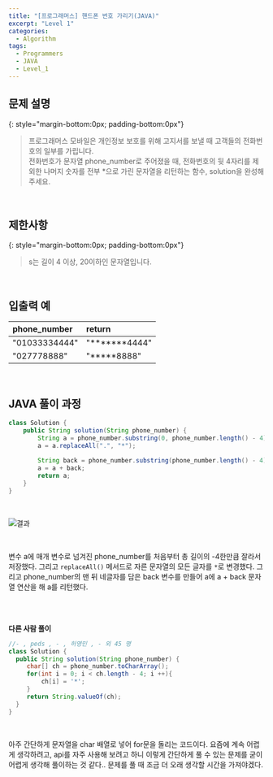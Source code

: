 ```yaml
---
title: "[프로그래머스] 핸드폰 번호 가리기(JAVA)"
excerpt: "Level 1"
categories: 
  - Algorithm
tags: 
  - Programmers
  - JAVA
  - Level_1
---
```


## 문제 설명
{: style="margin-bottom:0px; padding-bottom:0px"}

> 프로그래머스 모바일은 개인정보 보호를 위해 고지서를 보낼 때 고객들의 전화번호의 일부를 가립니다.<br>
전화번호가 문자열 phone_number로 주어졌을 때, 전화번호의 뒷 4자리를 제외한 나머지 숫자를 전부 *으로 가린 문자열을 리턴하는 함수, solution을 완성해주세요.
<br>

## 제한사항
{: style="margin-bottom:0px; padding-bottom:0px"}
> s는 길이 4 이상, 20이하인 문자열입니다.
<br>

## 입출력 예

|phone_number|return|
|:------|:------|
|"01033334444"|"*******4444"|
|"027778888"|"*****8888"|

<br>

## JAVA 풀이 과정

```java
class Solution {
    public String solution(String phone_number) {
        String a = phone_number.substring(0, phone_number.length() - 4);
        a = a.replaceAll(".", "*");
        
        String back = phone_number.substring(phone_number.length() - 4);
        a = a + back;
        return a;
    }
}
```

<br>

![결과](https://user-images.githubusercontent.com/70805241/117104497-32edd580-adb7-11eb-9c90-38c098f3e1f9.png)


<br>

변수 a에 매개 변수로 넘겨진 phone_number를 처음부터 총 길이의 -4한만큼 잘라서 저장했다. 그리고 `replaceAll()` 메서드로 자른 문자열의 모든 글자를 `*`로 변경했다. 그리고 phone_number의 맨 뒤 네글자를 담은 back 변수를 만들어 a에 a + back 문자열 연산을 해 a를 리턴했다.

<br><br>


**다른 사람 풀이** <br>

```java
//- , peds , - , 허영민 , - 외 45 명
class Solution {
  public String solution(String phone_number) {
     char[] ch = phone_number.toCharArray();
     for(int i = 0; i < ch.length - 4; i ++){
         ch[i] = '*';
     }
     return String.valueOf(ch);
  }
}
```

<br>

아주 간단하게 문자열을 char 배열로 넣어 for문을 돌리는 코드이다. 요즘에 계속 어렵게 생각하려고, api를 자주 사용해 보려고 하니 이렇게 간단하게 풀 수 있는 문제를 굳이 어렵게 생각해 풀이하는 것 같다.. 문제를 풀 때 조금 더 오래 생각할 시간을 가져야겠다.
